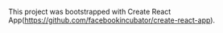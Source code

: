 This project was bootstrapped with Create React App(https://github.com/facebookincubator/create-react-app).
